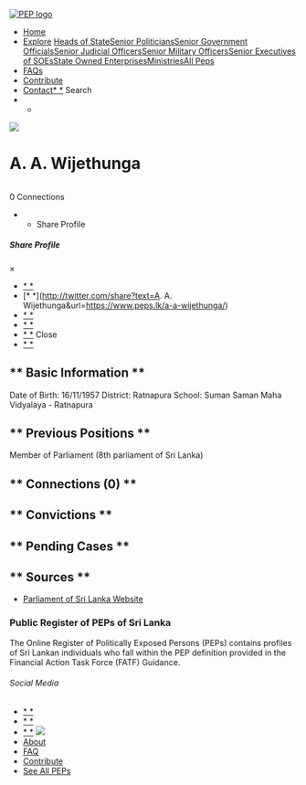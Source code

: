 [![PEP logo](https://www.peps.lk/wp-content/themes/pepold/img/pep-logo.png)](https://www.peps.lk)
*  [Home](https://www.peps.lk/)
*  [Explore](https://www.peps.lk/explore)
[Heads of State](https://www.peps.lk/pep_type/heads-of-state/)[Senior Politicians](https://www.peps.lk/pep_type/senior-politicians)[Senior Government Officials](https://www.peps.lk/pep_type/senior-government-officials)[Senior Judicial Officers](https://www.peps.lk/pep_type/senior-judicial-officers)[Senior Military Officers](https://www.peps.lk/pep_type/senior-military-officers)[Senior Executives of SOEs](https://www.peps.lk/pep_type/senior-executives-of-state-owned-enterprises)[State Owned Enterprises](https://www.peps.lk/soe)[Ministries](https://www.peps.lk/ministries/)[All Peps](https://www.peps.lk/explore)
*  [FAQs](https://www.peps.lk/faq)
*  [Contribute](https://www.peps.lk/contribute)
*  [Contact](https://www.peps.lk/contact)[* *](#collapseSearch)
Search
* *
![](https://www.peps.lk/wp-content/uploads/2019/11/AA-W-165x165.jpg)
#  A. A. Wijethunga
######
######
0 Connections
* * Share Profile
#####  Share Profile
×
*  [* *](https://www.facebook.com/sharer.php?u=https://www.peps.lk/a-a-wijethunga/)
*  [* *](http://twitter.com/share?text=A. A. Wijethunga&url=https://www.peps.lk/a-a-wijethunga/)
*  [* *](https://wa.me/?text=https://www.peps.lk/a-a-wijethunga/)
*  [* *](whatsapp://send?text=https://www.peps.lk/a-a-wijethunga/)
*  [* *](mailto:?subject=https://www.peps.lk/a-a-wijethunga/)
Close
*  [* *](Not Available)
##   ** Basic Information  **
Date of Birth:     16/11/1957     District:     Ratnapura     School:     Suman Saman Maha Vidyalaya - Ratnapura
##   ** Previous Positions **
Member of Parliament (8th parliament of Sri Lanka)
##   ** Connections    (0)  **
##   ** Convictions **
##   ** Pending Cases **
##   ** Sources **
*  [Parliament of Sri Lanka Website](https://parliament.lk/en/members-of-parliament/directory-of-members/?cletter=A)
###  Public Register of PEPs of Sri Lanka
The Online Register of Politically Exposed Persons (PEPs) contains profiles of Sri Lankan individuals who fall within the PEP definition provided in the Financial Action Task Force (FATF) Guidance.
######  Social Media
*  [* *](https://www.facebook.com/tisrilanka)
*  [* *](https://twitter.com/tisrilanka/)
*  [* *](https://www.instagram.com/transparency_sri_lanka/)
[![](https://www.peps.lk/wp-content/uploads/2019/11/ti_logo_footer.png)](https://www.tisrilanka.org/)
*  [About](https://www.peps.lk/about/)
*  [FAQ](https://www.peps.lk/faq/)
*  [Contribute](https://www.peps.lk/contribute/)
*  [See All PEPs](https://www.peps.lk/explore/)